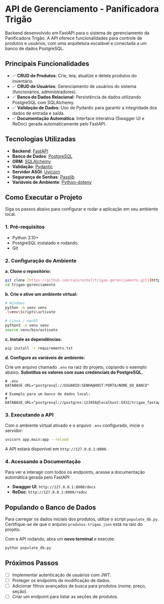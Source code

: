 # API de Gerenciamento - Panificadora Trigão

Backend desenvolvido em FastAPI para o sistema de gerenciamento da Panificadora Trigão. A API oferece funcionalidades para controle de produtos e usuários, com uma arquitetura escalável e conectada a um banco de dados PostgreSQL.

## Principais Funcionalidades

-   ✅ **CRUD de Produtos**: Crie, leia, atualize e delete produtos do inventário.
-   ✅ **CRUD de Usuários**: Gerenciamento de usuários do sistema (funcionários, administradores).
-   ✅ **Banco de Dados Relacional**: Persistência de dados utilizando PostgreSQL com SQLAlchemy.
-   ✅ **Validação de Dados**: Uso de Pydantic para garantir a integridade dos dados de entrada e saída.
-   ✅ **Documentação Automática**: Interface interativa (Swagger UI e ReDoc) gerada automaticamente pelo FastAPI.

## Tecnologias Utilizadas

-   **Backend**: [FastAPI](https://fastapi.tiangolo.com/)
-   **Banco de Dados**: [PostgreSQL](https://www.postgresql.org/)
-   **ORM**: [SQLAlchemy](https://www.sqlalchemy.org/)
-   **Validação**: [Pydantic](https://docs.pydantic.dev/)
-   **Servidor ASGI**: [Uvicorn](https://www.uvicorn.org/)
-   **Segurança de Senhas**: [Passlib](https://passlib.readthedocs.io/en/stable/)
-   **Variáveis de Ambiente**: [Python-dotenv](https://pypi.org/project/python-dotenv/)

## Como Executar o Projeto

Siga os passos abaixo para configurar e rodar a aplicação em seu ambiente local.

### 1. Pré-requisitos

-   Python 3.10+
-   PostgreSQL instalado e rodando.
-   Git

### 2. Configuração do Ambiente

**a. Clone o repositório:**

```bash
git clone [https://github.com/caiorocha7/trigao-gerenciamento.git](https://github.com/caiorocha7/trigao-gerenciamento.git)
cd trigao-gerenciamento
```

**b. Crie e ative um ambiente virtual:**

```bash
# Windows
python -m venv venv
.\venv\Scripts\activate

# Linux / macOS
python3 -m venv venv
source venv/bin/activate
```

**c. Instale as dependências:**

```bash
pip install -r requirements.txt
```

**d. Configure as variáveis de ambiente:**

Crie um arquivo chamado `.env` na raiz do projeto, copiando o exemplo abaixo. **Substitua os valores com suas credenciais do PostgreSQL.**

```env
# .env
DATABASE_URL="postgresql://USUARIO:SENHA@HOST:PORTA/NOME_DO_BANCO"

# Exemplo para um banco de dados local:
# DATABASE_URL="postgresql://postgres:123456@localhost:5432/trigao_fastapi"
```

### 3. Executando a API

Com o ambiente virtual ativado e o arquivo `.env` configurado, inicie o servidor:

```bash
uvicorn app.main:app --reload
```

A API estará disponível em `http://127.0.0.1:8000`.

### 4. Acessando a Documentação

Para ver e interagir com todos os endpoints, acesse a documentação automática gerada pelo FastAPI:

-   **Swagger UI**: `http://127.0.0.1:8000/docs`
-   **ReDoc**: `http://127.0.0.1:8000/redoc`

## Populando o Banco de Dados

Para carregar os dados iniciais dos produtos, utilize o script `populate_db.py`. Certifique-se de que o arquivo `produtos-trigao.json` está na raiz do projeto.

Com a API rodando, abra um **novo terminal** e execute:

```bash
python populate_db.py
```

## Próximos Passos

-   [ ] Implementar autenticação de usuários com JWT.
-   [ ] Proteger os endpoints de modificação de dados.
-   [ ] Adicionar filtros avançados de busca para produtos (nome, preço, seção).
-   [ ] Criar um endpoint para listar as seções de produtos.